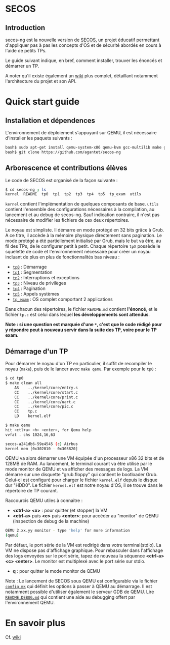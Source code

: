 # SECOS

## Introduction

secos-ng est la nouvelle version de [SECOS](https://github.com/sduverger/secos), 
un projet éducatif permettant d'appliquer pas à pas les concepts d'OS et de sécurité abordés 
en cours à l'aide de petits TPs.

Le guide suivant indique, en bref, comment installer, trouver les énoncés et démarrer un TP.

A noter qu'il existe également un [wiki](https://github.com/agantet/secos-ng/wiki) plus complet, détaillant notamment l'architecture du projet et son API.

# Quick start guide

## Installation et dépendences

L'environnement de déploiement s'appuyant sur QEMU, il est nécessaire
d'installer les paquets suivants :

```bash
bash$ sudo apt-get install qemu-system-x86 qemu-kvm gcc-multilib make git
bash$ git clone https://github.com/agantet/secos-ng
```

## Arborescence et contributions élèves

Le code de SECOS est organisé de la façon suivante :

```bash
$ cd secos-ng ; ls
kernel  README  tp0  tp1  tp2  tp3  tp4  tp5  tp_exam  utils
```

`kernel` contient l'implémentation de quelques composants de base. 
`utils` contient l'ensemble des configurations nécessaires à la compilation, au lancement et au debug de secos-ng.
Sauf indication contraire, il n'est pas nécessaire de modifier les fichiers de cex deux répertoires.

 Le noyau est simpliste. Il démarre en mode protégé en 32 bits grâce à Grub. A
 ce titre, il accède à la mémoire physique directement sans pagination. Le
 mode protégé a été partiellement initialisé par Grub, mais le but va être, au fil
 des TPs, de le configurer petit à petit. Chaque répertoire `tpX` possède le
 squelette de code et l'environnement nécessaire pour créer un noyau incluant
 de plus en plus de fonctionnalités bas niveau :

* [`tp0`](./tp0/README.md) : Démarrage
* [`tp1`](./tp1/README.md) : Segmentation
* [`tp2`](./tp2/README.md) : Interruptions et exceptions
* [`tp3`](./tp3/README.md) : Niveau de privilèges
* [`tp4`](./tp4/README.md) : Pagination
* [`tp5`](./tp5/README.md) : Appels systèmes
* [`tp_exam`](./tp_exam/README.md) : OS complet comportant 2 applications

Dans chacun des répertoires, le fichier `README.md` contient **l'énoncé**, et le
fichier `tp.c` est celui dans lequel **les développements sont attendus**. 

**Note : si une question est marquée d'une `*`, c'est que le code rédigé pour
  y répondre peut à nouveau servir dans la suite des TP, voire pour le TP
  exam.**

## Démarrage d'un TP

Pour démarrer le noyau d'un TP en particulier, il suffit de recompiler le
noyau (`make`), puis de le lancer avec `make qemu`. Par exemple pour le `tp0` :

```bash
$ cd tp0
$ make clean all
    AS    ../kernel/core/entry.s
    CC    ../kernel/core/start.c
    CC    ../kernel/core/print.c
    CC    ../kernel/core/uart.c
    CC    ../kernel/core/pic.c
    CC    tp.c
    LD    kernel.elf

$ make qemu
hit <ctl+a> <h> <enter>, for Qemu help
vvfat . chs 1024,16,63

secos-a241db6-59e4545 (c) Airbus
kernel mem [0x302010 - 0x303820]
```

QEMU va alors démarrer une VM équipée d'un processeur x86 32 bits et de 128MB
de RAM. Au lancement, le terminal courant va être utilisé par le mode monitor
de QEMU et va afficher des messages de logs. La VM démarre sur une disquette "grub.floppy" qui contient le
bootloader Grub. Celui-ci est configuré pour charger le fichier `kernel.elf`
depuis le disque dur "HDD0". Le fichier `kernel.elf` est notre noyau d'OS, il
se trouve dans le répertoire de TP courant.

Raccourcis QEMU utiles à connaitre :

* **\<ctrl-a\> \<x\>** : pour quitter (et stopper) la VM
* **\<ctrl-a\>** puis **\<c\>** puis **\<enter\>**: pour accéder au "monitor" de QEMU (inspection de debug de la machine)
```bash
QEMU 2.xx.yy monitor - type 'help' for more information
(qemu)
```
Par défaut, le port série de la VM est redirigé dans votre terminal(stdio). La
VM ne dispose pas d'affichage graphique. Pour rebasculer dans l'affichage des
logs envoyées sur le port série, tapez de nouveau la
séquence **\<ctrl-a\> \<c\> \<enter\>**. Le monitor est multiplexé avec le
port série sur stdio.
* **q** : pour quitter le mode monitor de QEMU


Note : Le lancement de SECOS sous QEMU est configurable via le fichier
[`config.mk`](./utils/config.mk) qui définit les options à passer à QEMU au
démarrage. Il est notamment possible d'utiliser également le serveur GDB de QEMU. Lire [`README.DEBUG.md`](./README.DEBUG.md) qui contient une aide au debugging offert par l'environnement QEMU.

# En savoir plus

Cf. [wiki](https://github.com/agantet/secos-ng/wiki)
